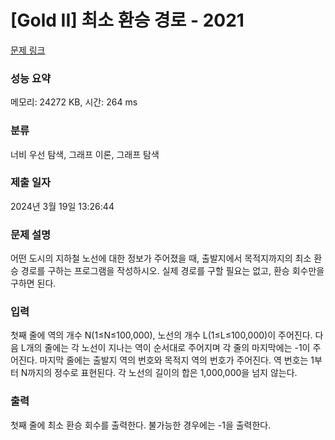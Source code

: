 # [Gold II] 최소 환승 경로 - 2021 

[문제 링크](https://www.acmicpc.net/problem/2021) 

### 성능 요약

메모리: 24272 KB, 시간: 264 ms

### 분류

너비 우선 탐색, 그래프 이론, 그래프 탐색

### 제출 일자

2024년 3월 19일 13:26:44

### 문제 설명

<p>어떤 도시의 지하철 노선에 대한 정보가 주어졌을 때, 출발지에서 목적지까지의 최소 환승 경로를 구하는 프로그램을 작성하시오. 실제 경로를 구할 필요는 없고, 환승 회수만을 구하면 된다.</p>

### 입력 

 <p>첫째 줄에 역의 개수 N(1≤N≤100,000), 노선의 개수 L(1≤L≤100,000)이 주어진다. 다음 L개의 줄에는 각 노선이 지나는 역이 순서대로 주어지며 각 줄의 마지막에는 -1이 주어진다. 마지막 줄에는 출발지 역의 번호와 목적지 역의 번호가 주어진다. 역 번호는 1부터 N까지의 정수로 표현된다. 각 노선의 길이의 합은 1,000,000을 넘지 않는다.</p>

### 출력 

 <p>첫째 줄에 최소 환승 회수를 출력한다. 불가능한 경우에는 -1을 출력한다.</p>

